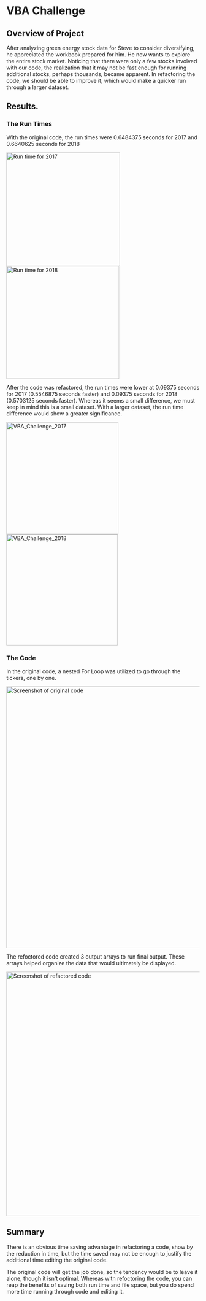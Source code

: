 # VBA Challenge

## Overview of Project
After analyzing green energy stock data for Steve to consider diversifying, he appreciated the workbook prepared for him. He now wants to explore the entire stock market. Noticing that there were only a few stocks involved with our code, the realization that it may not be fast enough for running additional stocks, perhaps thousands, became apparent. In refactoring the code, we should be able to improve it, which would make a quicker run through a larger dataset. 

## Results.

### The Run Times
With the original code, the run times were 0.6484375 seconds for 2017 and 0.6640625 seconds for 2018

<img width="296" alt="Run time for 2017" src="https://user-images.githubusercontent.com/88861780/132142039-b0deb14f-ddce-42c0-98a9-c9125204eca0.png">



<img width="294" alt="Run time for 2018" src="https://user-images.githubusercontent.com/88861780/132142041-a7819f15-c4c2-45e5-b49c-b2e1035106db.png">


After the code was refactored, the run times were lower at 0.09375 seconds for 2017 (0.5546875 seconds faster) and 0.09375 seconds for 2018 (0.5703125 seconds faster). Whereas it seems a small difference, we must keep in mind this is a small dataset. With a larger dataset, the run time difference would show a greater significance.

<img width="292" alt="VBA_Challenge_2017" src="https://user-images.githubusercontent.com/88861780/132141988-81414b2f-e9be-411a-9efb-688ded849948.png">


<img width="290" alt="VBA_Challenge_2018" src="https://user-images.githubusercontent.com/88861780/132141989-4ccdfa46-71fe-4fb5-92ec-23a6a53b905a.png">

### The Code

In the original code, a nested For Loop was utilized to go through the tickers, one by one.

<img width="682" alt="Screenshot of original code" src="https://user-images.githubusercontent.com/88861780/132142425-a42d41aa-fefd-4586-9414-ce8e8da90977.png">

The refoctored code created 3 output arrays to run final output. These arrays helped organize the data that would ultimately be displayed.

<img width="637" alt="Screenshot of refactored code" src="https://user-images.githubusercontent.com/88861780/132142428-d0c88af0-2c07-4c6d-8fc8-a00996c7bfb3.png">

## Summary

There is an obvious time saving advantage in refactoring a code, show by the reduction in time, but the time saved may not be enough to justify the additional time editing the original code.

The original code will get the job done, so the tendency would be to leave it alone, though it isn't optimal. Whereas with refoctoring the code, you can reap the benefits of saving both run time and file space, but you do spend more time running through code and editing it.